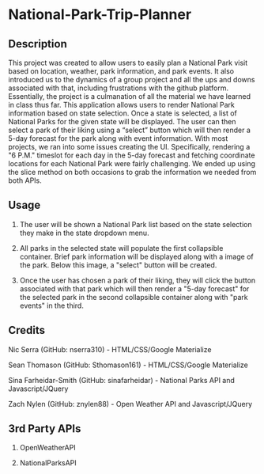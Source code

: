 # National-Park-Trip-Planner

## Description
This project was created to allow users to easily plan a National Park visit based on location, weather, park information, and park events. It also introduced us to the dynamics of a group project and all the ups and downs associated with that, including frustrations with the github platform. Essentially, the project is a culmanation of all the material we have learned in class thus far. This application allows users to render National Park information based on state selection. Once a state is selected, a list of National Parks for the given state will be displayed. The user can then select a park of their liking using a “select” button which will then render a 5-day forecast for the park along with event information. With most projects, we ran into some issues creating the UI. Specifically, rendering a "6 P.M." timeslot for each day in the 5-day forecast and fetching coordinate locations for each National Park were fairly challenging. We ended up using the slice method on both occasions to grab the information we needed from both APIs.

## Usage
1. The user will be shown a National Park list based on the state selection they make in the state dropdown menu.

2. All parks in the selected state will populate the first collapsible container. Brief park information will be displayed along with a image of the park. Below this image, a "select" button will be created.

3. Once the user has chosen a park of their liking, they will click the button associated with that park which will then render a "5-day forecast" for the selected park in the second collapsible container along with "park events" in the third. 

## Credits

Nic Serra (GitHub: nserra310) - HTML/CSS/Google Materialize

Sean Thomason (GitHub: Sthomason161) - HTML/CSS/Google Materialize

Sina Farheidar-Smith (GitHub: sinafarheidar) - National Parks API and Javascript/JQuery

Zach Nylen (GitHub: znylen88) - Open Weather API and Javascript/JQuery

## 3rd Party APIs

1. OpenWeatherAPI

2. NationalParksAPI
